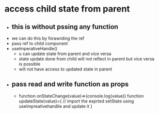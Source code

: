 # access child state from parent

- ## this is without pssing any function
- we can do this by forawrding the ref
- pass ref to child component
- useImperativeHandle()
  - u can update state from parent and vice versa
  - state update done from child will not reflect in parent but vice versa is possible
  - will not have access to updated state in parent
- ## pass read and write function as props
  - <ChildCOmp logStateChange={onStateChange} updateState={updateState}>
    function onStateChange(value)=>{console.log(value)}
      function updateState(value)={
    // import the exprted setState using useImpreativehandlie and update it
      }
